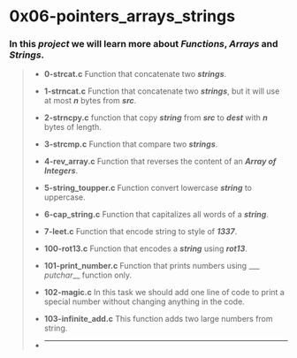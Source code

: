 # 0x06-pointers_arrays_strings

### In this ___project___ we will learn more about ___Functions___, ___Arrays___ and ___Strings___.

> - **0-strcat.c** Function that concatenate two ___strings___.
>
> - **1-strncat.c** Function that concatenate two ___strings___, but it will use at most ***n*** bytes from ***src***.
>
> - **2-strncpy.c** function that copy ___string___ from ***src*** to ***dest*** with ***n*** bytes of length.
>
> - **3-strcmp.c** Function that compare two ___strings___.
>
> - **4-rev_array.c** Function that reverses the content of an ***Array of Integers***.
>
> - **5-string_toupper.c** Function convert lowercase ___string___ to uppercase.
>
> - **6-cap_string.c** Function that capitalizes all words of a ___string___.
>
> - **7-leet.c** Function that encode string to style of ___1337___.
>
> - **100-rot13.c** Function that encodes a ___string___ using ___rot13___.
>
> - **101-print_number.c** Function that prints numbers using ___ _putchar___ function only.
>
> - **102-magic.c** In this task we should add one line of code to print a special number without changing anything in the code.
>
> - **103-infinite_add.c** This function adds two large numbers from string.
>
> - ****
